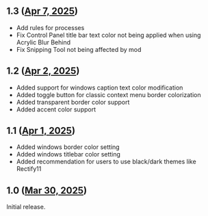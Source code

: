## 1.3 ([Apr 7, 2025](https://github.com/ramensoftware/windhawk-mods/blob/901ab88551bbba9ff79f8e1b8e7e5aeb29edb982/mods/translucent-windows.wh.cpp))

* Add rules for processes
* Fix Control Panel title bar text color not being applied when using Acrylic Blur Behind
* Fix Snipping Tool not being affected by mod

## 1.2 ([Apr 2, 2025](https://github.com/ramensoftware/windhawk-mods/blob/193118c7ae5451a3536bf39e1f029b4c701e7c76/mods/translucent-windows.wh.cpp))

* Added support for windows caption text color modification
* Added toggle button for classic context menu border colorization
* Added transparent border color support
* Added accent color support

## 1.1 ([Apr 1, 2025](https://github.com/ramensoftware/windhawk-mods/blob/f37b34243dbc6240ffb8bc7fe459f1b87556878a/mods/translucent-windows.wh.cpp))

* Added windows border color setting
* Added windows titlebar color setting
* Added recommendation for users to use black/dark themes like Rectify11

## 1.0 ([Mar 30, 2025](https://github.com/ramensoftware/windhawk-mods/blob/9dde9190d290ba16ca4de17293a09cb3cb3d8c23/mods/translucent-windows.wh.cpp))

Initial release.
